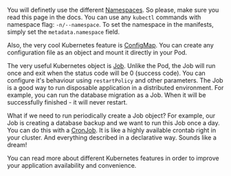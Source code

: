 You will definetly use the different [Namespaces](https://kubernetes.io/docs/concepts/overview/working-with-objects/namespaces). So please, make sure you read this page in the docs. You can use any `kubectl` commands with namespace flag: `-n/--namespace`. To set the namespace in the manifests, simply set the `metadata.namespace` field.

Also, the very cool Kubernetes feature is [ConfigMap](https://kubernetes.io/docs/concepts/configuration/configmap). You can create any configuration file as an object and mount it directly in your Pod.

The very useful Kubernetes object is [Job](https://kubernetes.io/docs/concepts/workloads/controllers/job). Unlike the Pod, the Job will run once and exit when the status code will be 0 (success code). You can configure it's behaviour using `restartPolicy` and other parameters. The Job is a good way to run disposable application in a distributed environment. For example, you can run the database migration as a Job. When it will be successfully finished - it will never restart.

What if we need to run periodically create a Job object? For example, our Job is creating a database backup and we want to run this Job once a day. You can do this with a [CronJob](https://kubernetes.io/docs/concepts/workloads/controllers/cron-jobs). It is like a highly available crontab right in your cluster. And everything described in a declarative way. Sounds like a dream!

You can read more about different Kubernetes features in order to improve your application availability and convenience.